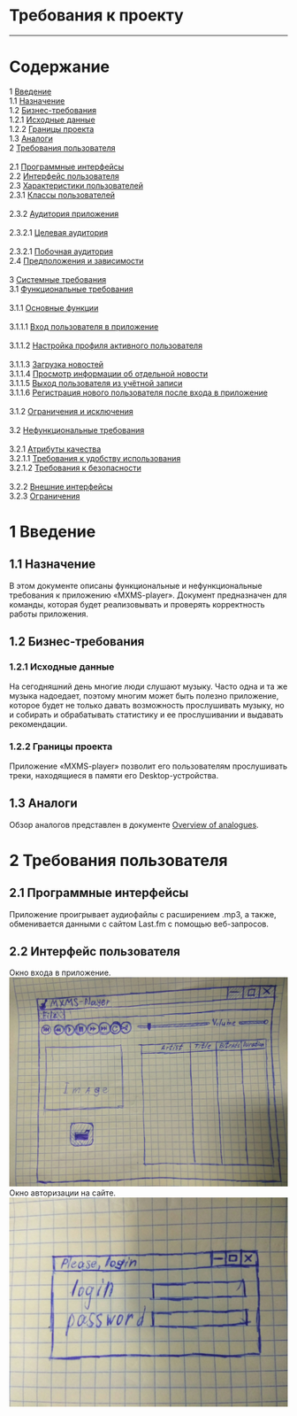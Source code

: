# Требования к проекту
---

# Содержание
1 [Введение](#intro)<br> 
  1.1 [Назначение](#appointment)<br>
  1.2 [Бизнес-требования](#business_requirements)<br> 
    1.2.1 [Исходные данные](#initial_data)<br>
    1.2.2 [Границы проекта](#project_boundary)<br>
  1.3 [Аналоги](#analogues)<br>
2 [Требования пользователя](#user_requirements)<br>  
2.1 [Программные интерфейсы](#software_interfaces)<br> 
  2.2 [Интерфейс пользователя](#user_interface)<br> 
  2.3 [Характеристики пользователей](#user_specifications)<br> 
    2.3.1 [Классы пользователей](#user_classes)<br>  
    2.3.2 [Аудитория приложения](#application_audience)<br>   
      2.3.2.1 [Целевая аудитория](#target_audience)<br>   
      2.3.2.1 [Побочная аудитория](#collateral_audience)<br>
   2.4 [Предположения и зависимости](#assumptions_and_dependencies)<br>   
3 [Системные требования](#system_requirements)<br> 
  3.1 [Функциональные требования](#functional_requirements)<br>   
    3.1.1 [Основные функции](#main_functions)<br>  
      3.1.1.1 [Вход пользователя в приложение](#user_logon_to_the_application)<br>  
      3.1.1.2 [Настройка профиля активного пользователя](#setting_up_the_profile_of_the_active_user)<br>  
      3.1.1.3 [Загрузка новостей](#download_news)<br> 
      3.1.1.4 [Просмотр информации об отдельной новости](#view_information_about_an_individual_newsletter)<br> 
      3.1.1.5 [Выход пользователя из учётной записи](#active_user_change)<br> 
      3.1.1.6 [Регистрация нового пользователя после входа в приложение](#add_new_user)<br>   
    3.1.2 [Ограничения и исключения](#restrictions_and_exclusions)<br>  
  3.2 [Нефункциональные требования](#non-functional_requirements)<br>   
    3.2.1 [Атрибуты качества](#quality_attributes)<br> 
      3.2.1.1 [Требования к удобству использования](#requirements_for_ease_of_use)<br> 
      3.2.1.2 [Требования к безопасности](#security_requirements)<br>  
    3.2.2 [Внешние интерфейсы](#external_interfaces)<br>
    3.2.3 [Ограничения](#restrictions)<br> 

<a name="intro"/>

# 1 Введение

<a name="appointment"/>

## 1.1 Назначение
В этом документе описаны функциональные и нефункциональные требования к приложению «MXMS-player». Документ предназначен для команды, которая будет реализовывать и проверять корректность работы приложения. 

<a name="business_requirements"/>

## 1.2 Бизнес-требования

<a name="initial_data"/>

### 1.2.1 Исходные данные
На сегодняшний день многие люди слушают музыку. Часто одна и та же музыка надоедает, поэтому многим может быть полезно приложение, которое будет не только давать возможность прослушивать музыку, но и собирать и обрабатывать статистику и ее прослушивании и выдавать рекомендации.


<a name="project_boundary"/>

### 1.2.2 Границы проекта
Приложение «MXMS-player» позволит его пользователям прослушивать треки, находящиеся в памяти его Desktop-устройства.

<a name="analogues"/>

## 1.3 Аналоги
Обзор аналогов представлен в документе [Overview of analogues](../Requirements/Overview%20of%20analogues.md).

<a name="user_requirements"/>

# 2 Требования пользователя

<a name="software_interfaces"/>

## 2.1 Программные интерфейсы
Приложение проигрывает аудиофайлы с расширением .mp3, а также, обменивается данными с сайтом Last.fm с помощью веб-запросов. 

<a name="user_interface"/>

## 2.2 Интерфейс пользователя
Окно входа в приложение.  
![Окно входа в приложение](../../images/mockups/MainWindow.jpg)  
Окно авторизации на сайте.  
![Окно авторизации на сайте](../../images/mockups/LoginWindow.jpg)  
